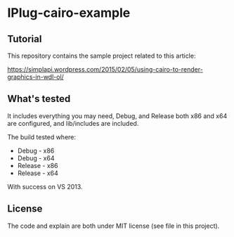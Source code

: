 # IPlug-cairo-example

## Tutorial

This repository contains the sample project related to this article:

https://simplapi.wordpress.com/2015/02/05/using-cairo-to-render-graphics-in-wdl-ol/


## What's tested

It includes everything you may need, Debug, and Release both x86 and x64 are
configured, and lib/includes are included.

The build tested where:
  * Debug - x86
  * Debug - x64
  * Release - x86
  * Release - x64

With success on VS 2013.


## License

The code and explain are both under MIT license (see file in this project).